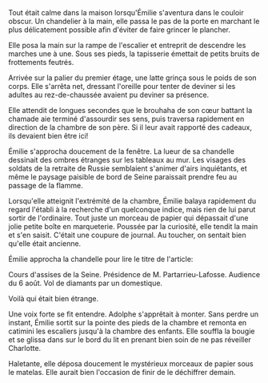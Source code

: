 <!--
C02S05: L'article
Personnages:
  - Emilie Grunberg
Résumé: Poussée par la curiosité, Emilie pénètre dans la chambre d'Adolphe
pour chercher d'éventuels présents. Elle y découvre un mystérieux article de
journal.

-->

##

Tout était calme dans la maison lorsqu'Émilie s'aventura dans le couloir
obscur. 
Un chandelier à la main, elle passa le pas de la porte en marchant le plus
délicatement possible afin d'éviter de faire grincer le plancher.

Elle posa la main sur la rampe de l'escalier et entreprit de descendre les
marches une à une. Sous ses pieds, la tapisserie émettait de petits
bruits de frottements feutrés.

Arrivée sur la palier du premier étage, une latte grinça sous le poids de son corps.
Elle s'arrêta net, dressant l'oreille pour tenter de deviner si les adultes
au rez-de-chaussée avaient pu deviner sa présence.

Elle attendit de longues secondes que le brouhaha de son cœur battant la
chamade aie terminé d'assourdir ses sens, puis traversa rapidement en direction
de la chambre de son père. Si il leur avait rapporté des cadeaux, ils devaient
bien être ici!

Émilie s'approcha doucement de la fenêtre. La lueur de sa chandelle dessinait des
ombres étranges sur les tableaux au mur. Les visages des soldats de la retraite
de Russie semblaient s'animer d'airs inquiétants, et même le paysage paisible
de bord de Seine paraissait prendre feu au passage de la flamme.

Lorsqu'elle atteignit l'extrémité de la chambre,
Émilie balaya rapidement du regard l'établi à la recherche d'un quelconque
indice, mais rien de lui parut sortir de l'ordinaire. Tout juste un morceau de
papier qui dépassait d'une jolie petite boîte en marqueterie. Poussée par la
curiosité, elle tendit la main et s'en saisit. C'était une coupure de journal.
Au toucher, on sentait bien qu'elle était ancienne.

Émilie approcha la chandelle pour lire le titre de l'article:

Cours d'assises de la Seine.
Présidence de M. Partarrieu-Lafosse.
Audience du 6 août.
Vol de diamants par un domestique.

Voilà qui était bien étrange.

Une voix forte se fit entendre. Adolphe s'apprêtait à monter. Sans perdre un
instant, Émilie sortit sur la pointe des pieds de la chambre et remonta en
catimini les escaliers jusqu'à la chambre des enfants. Elle souffla la bougie
et se glissa dans sur le bord du lit en prenant bien soin de ne pas réveiller
Charlotte.

Haletante, elle déposa doucement le mystérieux morceaux de papier sous le
matelas. Elle aurait bien l'occasion de finir de le déchiffrer demain.


